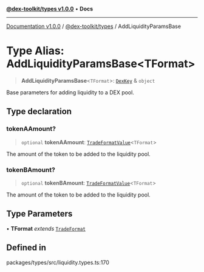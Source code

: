 [**@dex-toolkit/types v1.0.0**](../README.md) • **Docs**

***

[Documentation v1.0.0](../../../packages.md) / [@dex-toolkit/types](../README.md) / AddLiquidityParamsBase

# Type Alias: AddLiquidityParamsBase\<TFormat\>

> **AddLiquidityParamsBase**\<`TFormat`\>: [`DexKey`](DexKey.md) & `object`

Base parameters for adding liquidity to a DEX pool.

## Type declaration

### tokenAAmount?

> `optional` **tokenAAmount**: [`TradeFormatValue`](TradeFormatValue.md)\<`TFormat`\>

The amount of the token to be added to the liquidity pool.

### tokenBAmount?

> `optional` **tokenBAmount**: [`TradeFormatValue`](TradeFormatValue.md)\<`TFormat`\>

The amount of the token to be added to the liquidity pool.

## Type Parameters

• **TFormat** *extends* [`TradeFormat`](TradeFormat.md)

## Defined in

packages/types/src/liquidity.types.ts:170
